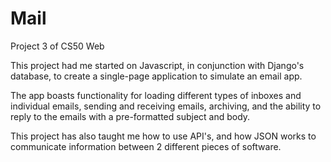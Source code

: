 # Mail

Project 3 of CS50 Web

This project had me started on Javascript, in conjunction with Django's database, to create a single-page application to simulate an email app.

The app boasts functionality for loading different types of inboxes and individual emails, sending and receiving emails, archiving, and the ability to reply to the emails with a pre-formatted subject and body.

This project has also taught me how to use API's, and how JSON works to communicate information between 2 different pieces of software.
